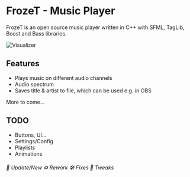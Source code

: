 # FrozeT - Music Player

FrozeT is an open source music player written in C++ with SFML, TagLib, Boost and Bass libraries. 

![Visualizer](https://thumbs.gfycat.com/WiltedBoilingFieldspaniel-size_restricted.gif)

## Features

- Plays music on different audio channels
- Audio spectrum
- Saves title & artist to file, which can be used e.g. in OBS

More to come...

## TODO

- Buttons, UI...
- Settings/Config
- Playlists
- Animations

###### 📝 Update/New   ♻️ Rework   🛠 Fixes   🔧 Tweaks
